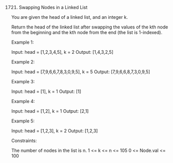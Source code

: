 1721. Swapping Nodes in a Linked List

You are given the head of a linked list, and an integer k.

Return the head of the linked list after swapping the values of the kth node from the beginning and the kth node from the end (the list is 1-indexed).

 

Example 1:


Input: head = [1,2,3,4,5], k = 2
Output: [1,4,3,2,5]


Example 2:

Input: head = [7,9,6,6,7,8,3,0,9,5], k = 5
Output: [7,9,6,6,8,7,3,0,9,5]


Example 3:

Input: head = [1], k = 1
Output: [1]


Example 4:

Input: head = [1,2], k = 1
Output: [2,1]


Example 5:

Input: head = [1,2,3], k = 2
Output: [1,2,3]
 

Constraints:

The number of nodes in the list is n.
1 <= k <= n <= 105
0 <= Node.val <= 100